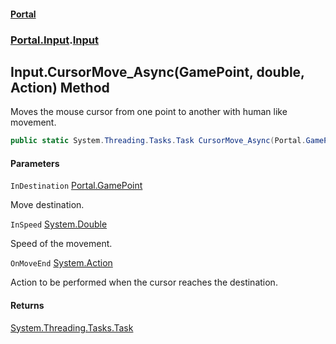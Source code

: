 #### [Portal](index.md 'index')
### [Portal.Input](Portal.Input.md 'Portal.Input').[Input](Portal.Input.Input.md 'Portal.Input.Input')

## Input.CursorMove_Async(GamePoint, double, Action) Method

Moves the mouse cursor from one point to another with human like movement.

```csharp
public static System.Threading.Tasks.Task CursorMove_Async(Portal.GamePoint InDestination, double InSpeed, System.Action? OnMoveEnd=null);
```
#### Parameters

<a name='Portal.Input.Input.CursorMove_Async(Portal.GamePoint,double,System.Action).InDestination'></a>

`InDestination` [Portal.GamePoint](https://docs.microsoft.com/en-us/dotnet/api/Portal.GamePoint 'Portal.GamePoint')

Move destination.

<a name='Portal.Input.Input.CursorMove_Async(Portal.GamePoint,double,System.Action).InSpeed'></a>

`InSpeed` [System.Double](https://docs.microsoft.com/en-us/dotnet/api/System.Double 'System.Double')

Speed of the movement.

<a name='Portal.Input.Input.CursorMove_Async(Portal.GamePoint,double,System.Action).OnMoveEnd'></a>

`OnMoveEnd` [System.Action](https://docs.microsoft.com/en-us/dotnet/api/System.Action 'System.Action')

Action to be performed when the cursor reaches the destination.

#### Returns
[System.Threading.Tasks.Task](https://docs.microsoft.com/en-us/dotnet/api/System.Threading.Tasks.Task 'System.Threading.Tasks.Task')